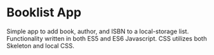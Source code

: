 # Booklist App
Simple app to add book, author, and ISBN to a local-storage list. Functionality written in both ES5 and ES6 Javascript.
CSS utilizes both Skeleton and local CSS.